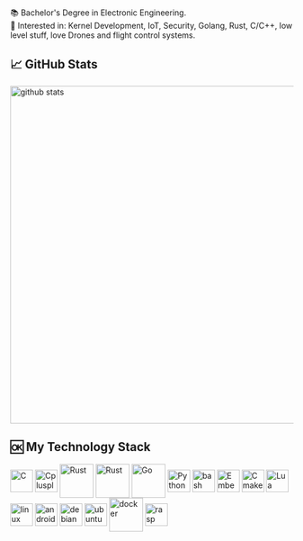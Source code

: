    :books: Bachelor's Degree in Electronic Engineering.<br/>
   :pushpin: Interested in: Kernel Development, IoT, Security, Golang, Rust, C/C++, low level stuff, love Drones and flight control systems.
   
## &#x1f4c8; GitHub Stats
[<img style="width:auto; height:600px" align="center" alt="github stats" src="https://gist.githubusercontent.com/locnnil/2fab04342130c0bd90e9fe6aaf7c9a4a/raw/general.svg">](#)

## 🆗 My Technology Stack
<div style="display: inline_block">
  <img align="center" alt="C" height="40" src="https://cdn.jsdelivr.net/gh/devicons/devicon/icons/c/c-original.svg"/>
  <img align="center" alt="Cplusplus" height="40" src="https://cdn.jsdelivr.net/gh/devicons/devicon/icons/cplusplus/cplusplus-original.svg"/>
  <img align="center" alt="Rust" height="60" src="https://cdn.jsdelivr.net/gh/devicons/devicon@latest/icons/rust/rust-original.svg" />     
  <img align="center" alt="Rust" height="60" src="https://cdn.jsdelivr.net/gh/devicons/devicon/icons/rust/rust-plain.svg"/>
  <img align="center" alt="Go" height="60" src="https://cdn.jsdelivr.net/gh/devicons/devicon/icons/go/go-original-wordmark.svg"/>
  <img align="center" alt="Python" height="40" src="https://cdn.jsdelivr.net/gh/devicons/devicon/icons/python/python-original.svg"/>
  <img align="center" alt="bash"  height="40" src="https://cdn.jsdelivr.net/gh/devicons/devicon/icons/bash/bash-original.svg"/>
  <img align="center" alt="EmbeddedC" height="40" src="https://cdn.jsdelivr.net/gh/devicons/devicon/icons/embeddedc/embeddedc-original.svg"/>
  <img align="center" alt="Cmake" height="40" src="https://cdn.jsdelivr.net/gh/devicons/devicon/icons/cmake/cmake-original.svg"/>
  <img align="center" alt="Lua" height="40" src="https://cdn.jsdelivr.net/gh/devicons/devicon/icons/lua/lua-plain-wordmark.svg" />        
  <br/>
  <img align="center" alt="linux"  height="40" src="https://icongr.am/devicon/linux-original.svg"></img>
  <img align="center" alt="android"  height="40" src="https://cdn.jsdelivr.net/gh/devicons/devicon/icons/android/android-original.svg"></img>
  <img align="center" alt="debian"  height="40" src="https://cdn.jsdelivr.net/gh/devicons/devicon/icons/debian/debian-original.svg"></img>
  <img align="center" alt="ubuntu"  height="40" src="https://cdn.jsdelivr.net/gh/devicons/devicon/icons/ubuntu/ubuntu-plain.svg"></img>
  <img align="center" alt="docker"  height="60" src="https://cdn.jsdelivr.net/gh/devicons/devicon/icons/docker/docker-original.svg"></img>
  <img align="center" alt="rasp"  height="40" src="https://cdn.jsdelivr.net/gh/devicons/devicon/icons/raspberrypi/raspberrypi-original.svg"></img>
</div>
<!--Remeber to add a gif  here!-->
